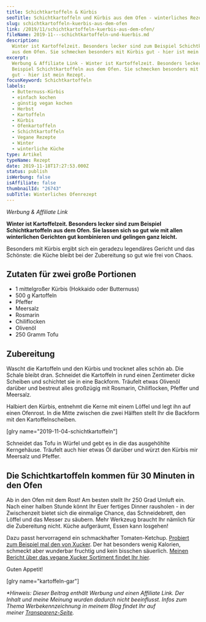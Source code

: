 ```yaml
---
title: Schichtkartoffeln & Kürbis
seoTitle: Schichtkartoffeln und Kürbis aus dem Ofen - winterliches Rezept
slug: schichtkartoffeln-kuerbis-aus-dem-ofen
link: /2019/11/schichtkartoffeln-kuerbis-aus-dem-ofen/
fileName: 2019-11---schichtkartoffeln-und-kuerbis.md
description:
  Winter ist Kartoffelzeit. Besonders lecker sind zum Beispiel Schichtkartoffeln
  aus dem Ofen. Sie schmecken besonders mit Kürbis gut - hier ist mein Rezept.
excerpt:
  Werbung & Affiliate Link - Winter ist Kartoffelzeit. Besonders lecker sind zum
  Beispiel Schichtkartoffeln aus dem Ofen. Sie schmecken besonders mit Kürbis
  gut - hier ist mein Rezept.
focusKeyword: Schichtkartoffeln
labels:
  - Butternuss-Kürbis
  - einfach kochen
  - günstig vegan kochen
  - Herbst
  - Kartoffeln
  - Kürbis
  - Ofenkartoffeln
  - Schichtkartoffeln
  - Vegane Rezepte
  - Winter
  - winterliche Küche
type: Artikel
typeName: Rezept
date: 2019-11-18T17:27:53.000Z
status: publish
isWerbung: false
isAffiliate: false
thumbnailId: "26743"
subTitle: Winterliches Ofenrezept
---
```


<em>Werbung &amp; Affiliate Link</em>

<strong>Winter ist Kartoffelzeit. Besonders lecker sind zum Beispiel
Schichtkartoffeln aus dem Ofen. Sie lassen sich so gut wie mit allen
winterlichen Gerichten gut kombinieren und gelingen ganz leicht.</strong>

Besonders mit Kürbis ergibt sich ein geradezu legendäres Gericht und das
Schönste: die Küche bleibt bei der Zubereitung so gut wie frei von Chaos.

## Zutaten für zwei große Portionen

<ul>
    <li>1 mittelgroßer Kürbis (Hokkaido oder Butternuss)</li>
    <li>500 g Kartoffeln</li>
    <li>Pfeffer</li>
    <li>Meersalz</li>
    <li>Rosmarin</li>
    <li>Chiliflocken</li>
    <li>Olivenöl</li>
    <li>250 Gramm Tofu</li>
</ul>

## Zubereitung

Wascht die Kartoffeln und den Kürbis und trocknet alles schön ab. Die Schale
bleibt dran. Schneidet die Kartoffeln in rund einen Zentimeter dicke Scheiben
und schichtet sie in eine Backform. Träufelt etwas Olivenöl darüber und bestreut
alles großzügig mit Rosmarin, Chiliflocken, Pfeffer und Meersalz.

Halbiert den Kürbis, entnehmt die Kerne mit einem Löffel und legt ihn auf einen
Ofenrost. In die Mitte zwischen die zwei Hälften stellt Ihr die Backform mit den
Kartoffelnscheiben.

[glry name="2019-11-04-schichtkartoffeln"]

Schneidet das Tofu in Würfel und gebt es in die das ausgehöhlte Kerngehäuse.
Träufelt auch hier etwas Öl darüber und würzt den Kürbis mir Meersalz und
Pfeffer.

## Die Schichtkartoffeln kommen für 30 Minuten in den Ofen

Ab in den Ofen mit dem Rost! Am besten stellt Ihr 250 Grad Umluft ein. Nach
einer halben Stunde könnt Ihr Euer fertiges Dinner rausholen - in der
Zwischenzeit bietet sich die einmalige Chance, das Schneidebrett, den Löffel und
das Messer zu säubern. Mehr Werkzeug braucht Ihr nämlich für die Zubereitung
nicht. Küche aufgeräumt, Essen kann losgehen!

Dazu passt hervorragend ein schmackhafter Tomaten-Ketchup.
<a href="http://tidd.ly/3a78d1a7" target="_blank" rel="noopener nofollow">Probiert
zum Beispiel mal den von Xucker</a>. Der hat besonders wenig Kalorien, schmeckt
aber wunderbar fruchtig und kein bisschen säuerlich.
<a href="https://wp.me/p533wO-6WI">Meinen Bericht über das vegane Xucker
Sortiment findet Ihr hier</a>.

Guten Appetit!

[glry name="kartoffeln-gar"]

<em>\*Hinweis: Dieser Beitrag enthält Werbung und einen Affiliate Link. Der
Inhalt und meine Meinung wurden dadurch nicht beeinflusst. Infos zum Thema
Werbekennzeichnung in meinem Blog findet Ihr auf
meiner <a href="https://cardamonchai.com/werbung/">Transparenz-Seite</a>.</em>
